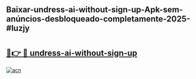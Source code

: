 ## Baixar-undress-ai-without-sign-up-Apk-sem-anúncios-desbloqueado-completamente-2025-#luzjy

# <h2><a href="https://ainizakaria.my?title=undress-ai-without-sign-up&ref=22M">🔗👉 🔴 undress-ai-without-sign-up</a></h2>

[![acn](https://github.com/user-attachments/assets/0f9c940e-d8b0-45ae-aac7-cd30a18b3e1c)](https://ainizakaria.my?title=undress-ai-without-sign-up&ref=22M)

